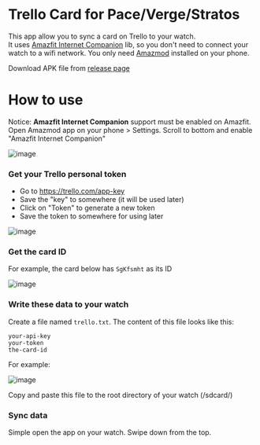 # Trello Card for Pace/Verge/Stratos

This app allow you to sync a card on Trello to your watch.  
It uses [Amazfit Internet Companion](https://forum.xda-developers.com/t/app-amazfit-internet-companion-generic-internet-companion-app-for-pace-stratos.3779945/) lib, so you don't need to connect your watch to a wifi network. You only need [Amazmod](https://github.com/AmazMod/AmazMod) installed on your phone.

Download APK file from [release page](https://github.com/ngxson/hobby-pace-trello-card/releases)

# How to use

Notice: **Amazfit Internet Companion** support must be enabled on Amazfit. Open Amazmod app on your phone > Settings. Scroll to bottom and enable "Amazfit Internet Companion"

![image](https://user-images.githubusercontent.com/7702203/116853261-1191bb80-abf6-11eb-945b-c2531dd712f9.png)

### Get your Trello personal token

- Go to https://trello.com/app-key
- Save the "key" to somewhere (it will be used later)
- Click on "Token" to generate a new token
- Save the token to somewhere for using later

![image](https://user-images.githubusercontent.com/7702203/116852761-36396380-abf5-11eb-97e4-4971f949d3da.png)

### Get the card ID

For example, the card below has `SgKfsmht` as its ID

![image](https://user-images.githubusercontent.com/7702203/116852975-93351980-abf5-11eb-9889-878108ca76fa.png)

### Write these data to your watch

Create a file named `trello.txt`. The content of this file looks like this:

```
your-api-key
your-token
the-card-id
```

For example:

![image](https://user-images.githubusercontent.com/7702203/116853513-79e09d00-abf6-11eb-9b2b-46d12b83c2c1.png)

Copy and paste this file to the root directory of your watch (/sdcard/)

### Sync data

Simple open the app on your watch. Swipe down from the top.
